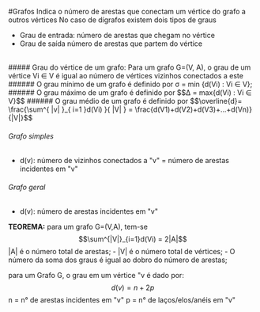 #Grafos
Indica o número de arestas que conectam um vértice do grafo a outros vértices
 No caso de dígrafos existem dois tipos de graus
 - Grau de entrada: número de arestas que chegam no vértice
 - Grau de saída número de arestas que partem do vértice

<br>
##### Grau do vértice de um grafo:
Para um grafo G=(V, A), o grau de um vértice Vi ∈ V é igual ao número de vértices vizinhos conectados a este
###### O grau mínimo de um grafo é definido por 
σ = min {d(Vi) : Vi ∈ V};
###### O grau máximo de um grafo  é definido por 
$$Δ = max{d(Vi) : Vi ∈ V}$$
###### O grau médio de um grafo é definido por 
$$\overline{d}= \frac{\sum^{ |v| }_{ i=1 }d(Vi) }{ |V| } = \frac{d(V1)+d(V2)+d(V3)+...+d(Vn)}{|V|}$$

###### Grafo simples
- d(v): número de vizinhos conectados a "v" = número de arestas incidentes em "v"

###### Grafo geral
- d(v): número de arestas incidentes em "v"

**TEOREMA:** para um grafo G=(V,A), tem-se 
$$\sum^{|V|}_{i=1}d(Vi) = 2|A|$$
 |A| é o número total de arestas;
	- |V| é o número total de vértices; 
	- O número da soma dos graus é igual ao dobro do número de arestas;
	
para um Grafo G, o grau em um vértice "v é dado por:
$$d(v)=n+2p$$n = n° de arestas incidentes em "v"
p = n° de laços/elos/anéis em "v"
